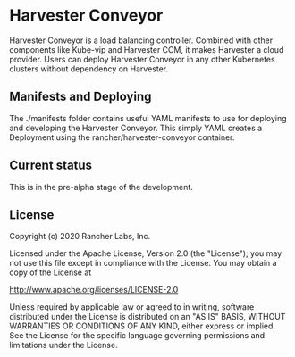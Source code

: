 Harvester Conveyor
==========================

Harvester Conveyor is a load balancing controller. Combined with other components like Kube-vip and Harvester CCM, it makes Harvester a cloud provider.
Users can deploy Harvester Conveyor in any other Kubernetes clusters without dependency on Harvester.

## Manifests and Deploying
The ./manifests folder contains useful YAML manifests to use for deploying and developing the Harvester Conveyor. This simply YAML creates a Deployment using the rancher/harvester-conveyor container.

## Current status
This is in the pre-alpha stage of the development.

## License
Copyright (c) 2020 Rancher Labs, Inc.

Licensed under the Apache License, Version 2.0 (the "License"); you may not use this file except in compliance with the License. You may obtain a copy of the License at

http://www.apache.org/licenses/LICENSE-2.0

Unless required by applicable law or agreed to in writing, software distributed under the License is distributed on an "AS IS" BASIS, WITHOUT WARRANTIES OR CONDITIONS OF ANY KIND, either express or implied. See the License for the specific language governing permissions and limitations under the License.

